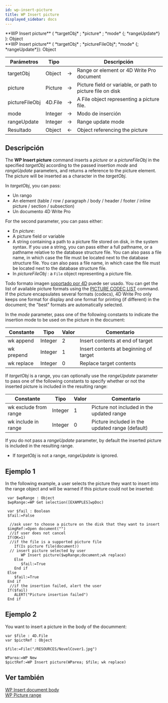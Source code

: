 ```yaml
---
id: wp-insert-picture
title: WP Insert picture
displayed_sidebar: docs
---
```


<!--REF #_command_.WP Insert picture.Syntax-->**WP Insert picture** ( *targetObj* ; *picture* ; *mode* {; *rangeUpdate*} ): Object<br/>**WP Insert picture** ( *targetObj* ; *pictureFileObj*; *mode* {; *rangeUpdate*}): Object<!-- END REF-->

<!--REF #_command_.WP Insert picture.Params-->

| Parámetros     | Tipo                    |                             | Descripción                                                |
| -------------- | ----------------------- | --------------------------- | ---------------------------------------------------------- |
| targetObj      | Object                  | &#8594; | Range or element or 4D Write Pro document                  |
| picture        | Picture                 | &#8594; | Picture field or variable, or path to picture file on disk |
| pictureFileObj | 4D.File | &#8594; | A File object representing a picture file. |
| mode           | Integer                 | &#8594; | Modo de inserción                                          |
| rangeUpdate    | Integer                 | &#8594; | Range update mode                                          |
| Resultado      | Object                  | &#8592; | Object referencing the picture                             |

<!-- END REF-->

## Descripción

The **WP Insert picture** command<!--REF #_command_.WP Insert picture.Summary--> inserts a *picture* or a *pictureFileObj* in the specified *targetObj* according to the passed insertion *mode* and *rangeUpdate* parameters, and returns a reference to the picture element.<!-- END REF--> The picture will be inserted as a character in the *targetObj*.

In *targetObj*, you can pass:

- Un rango
- An element (table / row / paragraph / body / header / footer / inline picture / section / subsection)
- Un documento 4D Write Pro

For the second parameter, you can pass either:

- En *picture*:
 - A picture field or variable
 - A string containing a path to a picture file stored on disk, in the system syntax.
  If you use a string, you can pass either a full pathname, or a pathname relative to the database structure file. You can also pass a file name, in which case the file must be located next to the database structure file. You can also pass a file name, in which case the file must be located next to the database structure file.
- In *pictureFileObj* : a `File` object representing a picture file.

Todo formato imagen [soportado por 4D](../../FormEditor/pictures.md#native-formats-supported) puede ser usado. You can get the list of available picture formats using the [PICTURE CODEC LIST](../../commands-legacy/picture-codec-list.md) command. If the picture encapsulates several formats (codecs), 4D Write Pro only keeps one format for display and one format for printing (if different) in the document; the "best" formats are automatically selected.

In the *mode* parameter, pass one of the following constants to indicate the insertion mode to be used on the picture in the document:

| Constante  | Tipo    | Valor | Comentario                             |
| ---------- | ------- | ----- | -------------------------------------- |
| wk append  | Integer | 2     | Insert contents at end of target       |
| wk prepend | Integer | 1     | Insert contents at beginning of target |
| wk replace | Integer | 0     | Replace target contents                |

If *targetObj* is a range, you can optionally use the *rangeUpdate* parameter to pass one of the following constants to specify whether or not the inserted picture is included in the resulting range:

| Constante             | Tipo    | Valor | Comentario                                                         |
| --------------------- | ------- | ----- | ------------------------------------------------------------------ |
| wk exclude from range | Integer | 1     | Picture not included in the updated range                          |
| wk include in range   | Integer | 0     | Picture included in the updated range (default) |

If you do not pass a *rangeUpdate* parameter, by default the inserted picture is included in the resulting range.

- If *targetObj* is not a range, *rangeUpdate* is ignored.

## Ejemplo 1

In the following example, a user selects the picture they want to insert into the range object and will be warned if this picture could not be inserted:

```4d
 var $wpRange : Object
 $wpRange:=WP Get selection([EXAMPLES]wpDoc)
 
 var $fail : Boolean
 $fail:=False
 
  //ask user to choose a picture on the disk that they want to insert
 $imgRef:=Open document("")
  //if user does not cancel
 If(OK=1)
  //if the file is a supported picture file
    If(Is picture file(document))
  // insert picture selected by user
       WP Insert picture($wpRange;document;wk replace)
    Else
       $fail:=True
    End if
 Else
    $fail:=True
 End if
  //if the insertion failed, alert the user
 If($fail)
    ALERT("Picture insertion failed")
 End if
```

## Ejemplo 2

You want to insert a picture in the body of the documment:

```4d
var $file : 4D.File
var $pictRef : Object

$file:=File("/RESOURCES/NovelCover1.jpg")

WParea:=WP New
$pictRef:=WP Insert picture(WParea; $file; wk replace)

```

## Ver también

[WP Insert document body](wp-insert-document-body.md)</br>
[WP Picture range](../commands-legacy/wp-picture-range.md)